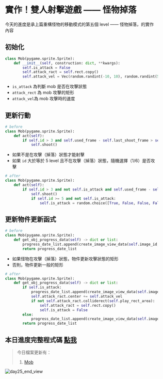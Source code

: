 # 實作！雙人射擊遊戲 —— 怪物掉落

今天的進度是承上篇重構怪物的移動模式的第五個 level —— 怪物掉落，的實作內容

## 初始化

```python
class Mob(pygame.sprite.Sprite):
    def __init__(self, construction: dict, **kwargs):
        self.is_attack = False
        self.attack_ract = self.rect.copy()
        self.attack_vel = Vec(random.randint(-10, 10), random.randint(5, 10))
```

- `is_attack` 為判斷 mob 是否在攻擊狀態
- `attack_rect` 為 mob 攻擊的矩形
- `attack_vel`為 mob 攻擊時的速度

## 更新行動

```python
# before
class Mob(pygame.sprite.Sprite):
    def act(self):
        if self.id > 3 and self.used_frame - self.last_shoot_frame > self.shoot_cd:
            self.shoot()
```

- 如果不是在攻擊（掉落）狀態才能射擊
- 如果 `id` 大於等於 5 level 且不在攻擊（掉落）狀態，隨機選擇（1/6）是否攻擊

```python
# after
class Mob(pygame.sprite.Sprite):
    def act(self):
        if self.id > 3 and not self.is_attack and self.used_frame - self.last_shoot_frame > self.shoot_cd:
            self.shoot()
            if self.id >= 5 and not self.is_attack:
                self.is_attack = random.choice([True, False, False, False, False, False])
```

## 更新物件更新函式

```python
# before
class Mob(pygame.sprite.Sprite):
    def get_obj_progress_data(self) -> dict or list:
        progress_date_list.append(create_image_view_data(self.image_id, *self.rect.topleft, self.rect.width, self.rect.height, self.angle))
        return progress_date_list
```

- 如果怪物在攻擊（掉落）狀態，物件更新攻擊狀態的矩形
- 否則，物件更新一般的矩形

```python
# after
class Mob(pygame.sprite.Sprite):
    def get_obj_progress_data(self) -> dict or list:
        if self.is_attack:
            progress_date_list.append(create_image_view_data(self.image_id, *self.attack_ract.topleft, self.attack_ract.width, self.attack_ract.height, self.angle))
            self.attack_ract.center += self.attack_vel
            if not self.attack_ract.colliderect(self.play_rect_area):
                self.attack_ract = self.rect.copy()
                self.is_attack = False
        else:
            progress_date_list.append(create_image_view_data(self.image_id, *self.rect.topleft, self.rect.width, self.rect.height, self.angle))
        return progress_date_list
```

## 本日進度完整程式碼 [點我](https://github.com/Jesse-Jumbo/TankMan/releases/tag/ThomeMan_day_25)

> 今日檔案更新有：
> 
> 1. [Mob](https://github.com/Jesse-Jumbo/TankMan/blob/ThomeMan_day_25/ITHomeGame/src/Mob.py)

![day25_end_view](https://raw.githubusercontent.com/Jesse-Jumbo/MLGameTemplate/main/Iron_article_2022/image/day25_end_view.png)
